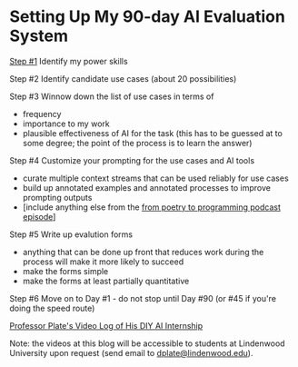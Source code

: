 # Setting Up My 90-day AI Evaluation System

[Step #1](plans/step-1.md)
Identify my power skills

Step #2
Identify candidate use cases (about 20 possibilities)

Step #3
Winnow down the list of use cases in terms of
- frequency
- importance to my work
- plausible effectiveness of AI for the task (this has to be guessed at to some degree; the point of the process is to learn the answer)

Step #4
Customize your prompting for the use cases and AI tools
- curate multiple context streams that can be used reliably for use cases
- build up annotated examples and annotated processes to improve prompting outputs
- [include anything else from the [from poetry to programming podcast episode](https://www.youtube.com/watch?v=wjaSyLHOUb0)]

Step #5
Write up evalution forms
- anything that can be done up front that reduces work during the process will make it more likely to succeed
- make the forms simple
- make the forms at least partially quantitative

Step #6
Move on to Day #1 - do not stop until Day #90 (or #45 if you're doing the speed route)

[Professor Plate's Video Log of His DIY AI Internship](day-by-day.md)

Note: the videos at this blog will be accessible to students at Lindenwood University upon request (send email to dplate@lindenwood.edu).
